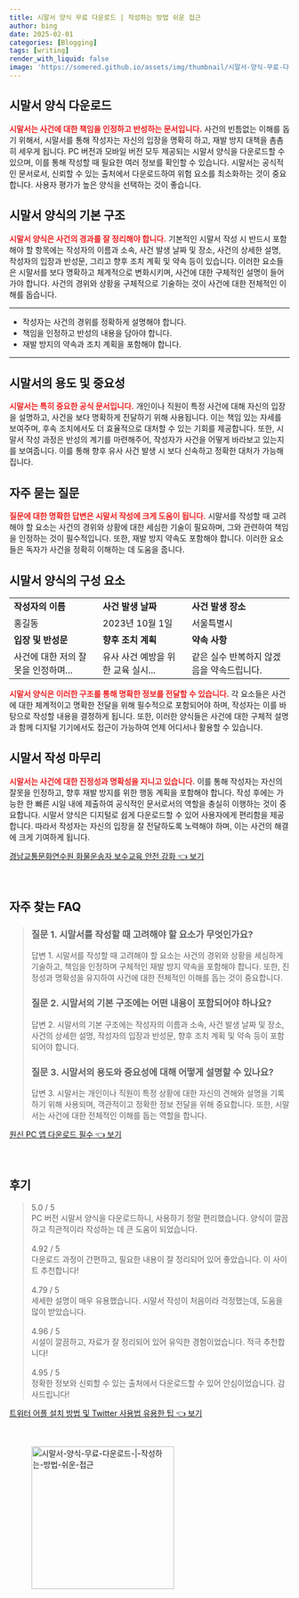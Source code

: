 ```yaml
---
title: 시말서 양식 무료 다운로드 | 작성하는 방법 쉬운 접근
author: bing
date: 2025-02-01
categories: [Blogging]
tags: [writing]
render_with_liquid: false
image: 'https://somered.github.io/assets/img/thumbnail/시말서-양식-무료-다운로드-|-작성하는-방법-쉬운-접근.webp'
---
```



<h2 id='시말서_양식_다운로드'>시말서 양식 다운로드</h2>

<p><b><span style="color: #ee2323;">시말서는 사건에 대한 책임을 인정하고 반성하는 문서입니다.</span></b> 사건의 빈틈없는 이해를 돕기 위해서, 시말서를 통해 작성자는 자신의 입장을 명확히 하고, 재발 방지 대책을 촘촘히 세우게 됩니다. PC 버전과 모바일 버전 모두 제공되는 시말서 양식을 다운로드할 수 있으며, 이를 통해 작성할 때 필요한 여러 정보를 확인할 수 있습니다. 시말서는 공식적인 문서로서, 신뢰할 수 있는 출처에서 다운로드하여 위험 요소를 최소화하는 것이 중요합니다. 사용자 평가가 높은 양식을 선택하는 것이 좋습니다.</p>

<h2 id='시말서_양식_구조'>시말서 양식의 기본 구조</h2>

<p><b><span style="color: #ee2323;">시말서 양식은 사건의 경과를 잘 정리해야 합니다.</span></b> 기본적인 시말서 작성 시 반드시 포함해야 할 항목에는 작성자의 이름과 소속, 사건 발생 날짜 및 장소, 사건의 상세한 설명, 작성자의 입장과 반성문, 그리고 향후 조치 계획 및 약속 등이 있습니다. 이러한 요소들은 시말서를 보다 명확하고 체계적으로 변화시키며, 사건에 대한 구체적인 설명이 들어가야 합니다. 사건의 경위와 상황을 구체적으로 기술하는 것이 사건에 대한 전체적인 이해를 돕습니다.</p>

<hr />

<ul>
    <li>작성자는 사건의 경위를 정확하게 설명해야 합니다.</li>
    <li>책임을 인정하고 반성의 내용을 담아야 합니다.</li>
    <li>재발 방지의 약속과 조치 계획을 포함해야 합니다.</li>
</ul>

<hr />

<h2 id='시말서_용도_및_중요성'>시말서의 용도 및 중요성</h2>

<p><b><span style="color: #ee2323;">시말서는 특히 중요한 공식 문서입니다.</span></b> 개인이나 직원이 특정 사건에 대해 자신의 입장을 설명하고, 사건을 보다 명확하게 전달하기 위해 사용됩니다. 이는 책임 있는 자세를 보여주며, 후속 조치에서도 더 효율적으로 대처할 수 있는 기회를 제공합니다. 또한, 시말서 작성 과정은 반성의 계기를 마련해주어, 작성자가 사건을 어떻게 바라보고 있는지를 보여줍니다. 이를 통해 향후 유사 사건 발생 시 보다 신속하고 정확한 대처가 가능해집니다.</p>

<h2 id='자주_묻는_질문_QNA'>자주 묻는 질문</h2>

<p><b><span style="color: #ee2323;">질문에 대한 명확한 답변은 시말서 작성에 크게 도움이 됩니다.</span></b> 시말서를 작성할 때 고려해야 할 요소는 사건의 경위와 상황에 대한 세심한 기술이 필요하며, 그와 관련하여 책임을 인정하는 것이 필수적입니다. 또한, 재발 방지 약속도 포함해야 합니다. 이러한 요소들은 독자가 사건을 정확히 이해하는 데 도움을 줍니다.</p>

<h2 id='시말서_양식_구성요소'>시말서 양식의 구성 요소</h2>

<table>
    <tr>
        <td><b>작성자의 이름</b></td>
        <td><b>사건 발생 날짜</b></td>
        <td><b>사건 발생 장소</b></td>
    </tr>
    <tr>
        <td>홍길동</td>
        <td>2023년 10월 1일</td>
        <td>서울특별시</td>
    </tr>
    <tr>
        <td><b>입장 및 반성문</b></td>
        <td><b>향후 조치 계획</b></td>
        <td><b>약속 사항</b></td>
    </tr>
    <tr>
        <td>사건에 대한 저의 잘못을 인정하며...</td>
        <td>유사 사건 예방을 위한 교육 실시...</td>
        <td>같은 실수 반복하지 않겠음을 약속드립니다.</td>
    </tr>
</table>

<p><b><span style="color: #ee2323;">시말서 양식은 이러한 구조를 통해 명확한 정보를 전달할 수 있습니다.</span></b> 각 요소들은 사건에 대한 체계적이고 명확한 전달을 위해 필수적으로 포함되어야 하며, 작성자는 이를 바탕으로 작성할 내용을 결정하게 됩니다. 또한, 이러한 양식들은 사건에 대한 구체적 설명과 함께 디지털 기기에서도 접근이 가능하여 언제 어디서나 활용할 수 있습니다.</p>

<h2 id='마무리'>시말서 작성 마무리</h2>

<p><b><span style="color: #ee2323;">시말서는 사건에 대한 진정성과 명확성을 지니고 있습니다.</span></b> 이를 통해 작성자는 자신의 잘못을 인정하고, 향후 재발 방지를 위한 행동 계획을 포함해야 합니다. 작성 후에는 가능한 한 빠른 시일 내에 제출하여 공식적인 문서로서의 역할을 충실히 이행하는 것이 중요합니다. 시말서 양식은 디지털로 쉽게 다운로드할 수 있어 사용자에게 편리함을 제공합니다. 따라서 작성자는 자신의 입장을 잘 전달하도록 노력해야 하며, 이는 사건의 해결에 크게 기여하게 됩니다.</p>


<p><a class="click-button" title="경남교통문화연수원 화물운송자 보수교육 안전 강화" href="https://somered.github.io/posts/%EA%B2%BD%EB%82%A8%EA%B5%90%ED%86%B5%EB%AC%B8%ED%99%94%EC%97%B0%EC%88%98%EC%9B%90-%ED%99%94%EB%AC%BC%EC%9A%B4%EC%86%A1%EC%9E%90-%EB%B3%B4%EC%88%98%EA%B5%90%EC%9C%A1-%EC%95%88%EC%A0%84-%EA%B0%95%ED%99%94/" rel="dofollow">경남교통문화연수원 화물운송자 보수교육 안전 강화 👈 보기</a></p><br>
<h2 id='자주_찾는_FAQ'>자주 찾는 FAQ</h2>
<div itemscope="" itemtype="https://schema.org/FAQPage"> 
<blockquote> 
<div itemscope="" itemprop="mainEntity" itemtype="https://schema.org/Question"> 
<h3 itemprop="name">질문 1. 시말서를 작성할 때 고려해야 할 요소가 무엇인가요?</h3> 
<div itemscope="" itemprop="acceptedAnswer" itemtype="https://schema.org/Answer"> 
<span itemprop="text"> 
<p>답변 1. 시말서를 작성할 때 고려해야 할 요소는 사건의 경위와 상황을 세심하게 기술하고, 책임을 인정하며 구체적인 재발 방지 약속을 포함해야 합니다. 또한, 진정성과 명확성을 유지하여 사건에 대한 전체적인 이해를 돕는 것이 중요합니다.</p> 
</span> 
</div> 
</div> 
<div itemscope="" itemprop="mainEntity" itemtype="https://schema.org/Question"> 
<h3 itemprop="name">질문 2. 시말서의 기본 구조에는 어떤 내용이 포함되어야 하나요?</h3> 
<div itemscope="" itemprop="acceptedAnswer" itemtype="https://schema.org/Answer"> 
<span itemprop="text"> 
<p>답변 2. 시말서의 기본 구조에는 작성자의 이름과 소속, 사건 발생 날짜 및 장소, 사건의 상세한 설명, 작성자의 입장과 반성문, 향후 조치 계획 및 약속 등이 포함되어야 합니다.</p> 
</span> 
</div> 
</div> 
<div itemscope="" itemprop="mainEntity" itemtype="https://schema.org/Question"> 
<h3 itemprop="name">질문 3. 시말서의 용도와 중요성에 대해 어떻게 설명할 수 있나요?</h3> 
<div itemscope="" itemprop="acceptedAnswer" itemtype="https://schema.org/Answer"> 
<span itemprop="text"> 
<p>답변 3. 시말서는 개인이나 직원이 특정 상황에 대한 자신의 견해와 설명을 기록하기 위해 사용되며, 객관적이고 정확한 정보 전달을 위해 중요합니다. 또한, 시말서는 사건에 대한 전체적인 이해를 돕는 역할을 합니다.</p> 
</span> 
</div> 
</div> 
</blockquote> 
</div>
<p><a class="click-button" title="원신 PC 앱 다운로드 필수" href="https://somered.github.io/posts/%EC%9B%90%EC%8B%A0-PC-%EC%95%B1-%EB%8B%A4%EC%9A%B4%EB%A1%9C%EB%93%9C-%ED%95%84%EC%88%98/" rel="dofollow">원신 PC 앱 다운로드 필수 👈 보기</a></p><br>
<h2 id='후기'>후기</h2>
<div itemscope itemtype="https://schema.org/Product">
  <blockquote>
  <div itemprop="review" itemscope itemtype="https://schema.org/Review">
      <div itemprop="reviewRating" itemscope itemtype="https://schema.org/Rating"> <span itemprop="ratingValue">5.0</span> / <span itemprop="bestRating">5</span> </div>
      <span itemprop="reviewBody">PC 버전 시말서 양식을 다운로드하니, 사용하기 정말 편리했습니다. 양식이 깔끔하고 직관적이라 작성하는 데 큰 도움이 되었습니다.</span>
  </div>
  <br>
  <div itemprop="review" itemscope itemtype="https://schema.org/Review">
      <div itemprop="reviewRating" itemscope itemtype="https://schema.org/Rating"> <span itemprop="ratingValue">4.92</span> / <span itemprop="bestRating">5</span> </div>
      <span itemprop="reviewBody">다운로드 과정이 간편하고, 필요한 내용이 잘 정리되어 있어 좋았습니다. 이 사이트 추천합니다!</span>
  </div>
  <br>
  <div itemprop="review" itemscope itemtype="https://schema.org/Review">
      <div itemprop="reviewRating" itemscope itemtype="https://schema.org/Rating"> <span itemprop="ratingValue">4.79</span> / <span itemprop="bestRating">5</span> </div>
      <span itemprop="reviewBody">세세한 설명이 매우 유용했습니다. 시말서 작성이 처음이라 걱정했는데, 도움을 많이 받았습니다.</span>
  </div>
  <br>
  <div itemprop="review" itemscope itemtype="https://schema.org/Review">
      <div itemprop="reviewRating" itemscope itemtype="https://schema.org/Rating"> <span itemprop="ratingValue">4.96</span> / <span itemprop="bestRating">5</span> </div>
      <span itemprop="reviewBody">시설이 깔끔하고, 자료가 잘 정리되어 있어 유익한 경험이었습니다. 적극 추천합니다!</span>
  </div>
  <br>
  <div itemprop="review" itemscope itemtype="https://schema.org/Review">
      <div itemprop="reviewRating" itemscope itemtype="schema.org/Rating"> <span itemprop="ratingValue">4.95</span> / <span itemprop="bestRating">5</span> </div>
      <span itemprop="reviewBody">정확한 정보와 신뢰할 수 있는 출처에서 다운로드할 수 있어 안심이었습니다. 감사드립니다!</span>
  </div>
  </blockquote>
</div>
<p><a class="click-button" title="트위터 어플 설치 방법 및 Twitter 사용법 유용한 팁" href="https://somered.github.io/posts/%ED%8A%B8%EC%9C%84%ED%84%B0-%EC%96%B4%ED%94%8C-%EC%84%A4%EC%B9%98-%EB%B0%A9%EB%B2%95-%EB%B0%8F-Twitter-%EC%82%AC%EC%9A%A9%EB%B2%95-%EC%9C%A0%EC%9A%A9%ED%95%9C-%ED%8C%81/" rel="dofollow">트위터 어플 설치 방법 및 Twitter 사용법 유용한 팁 👈 보기</a></p><br>
<figure class="image"><img src="https://somered.github.io/assets/img/thumbnail/시말서-양식-무료-다운로드-|-작성하는-방법-쉬운-접근.webp" alt="시말서-양식-무료-다운로드-|-작성하는-방법-쉬운-접근" width="256" height="256"></figure>